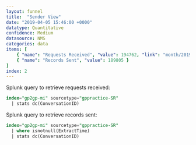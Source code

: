```yaml
---
layout: funnel
title:  "Sender View"
date: "2019-04-05 15:46:00 +0000"
datatype: Quantitative
confidence: Medium
datasource: NMS
categories: data
items: [
    { "name": "Requests Received", "value": 194762, "link": "month/2019-03/sr-funnel/success-vs-failure/success-vs-failure"},
    { "name": "Records Sent", "value": 189805 }
]
index: 2
---
```

Splunk query to retrieve requests received:
```sql
index="gp2gp-mi" sourcetype="gppractice-SR" 
  | stats dc(ConversationID)
```

Splunk query to retrieve records sent:
```sql
index="gp2gp-mi" sourcetype="gppractice-SR" 
  | where isnotnull(ExtractTime) 
  | stats dc(ConversationID)
```
